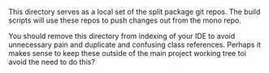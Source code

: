 This directory serves as a local set of the split package git repos.
The build scripts will use these repos to push changes out from the mono repo.

You should remove this directory from indexing of your IDE to avoid unnecessary pain and duplicate and confusing class references.
Perhaps it makes sense to keep these outside of the main project working tree toi avoid the need to do this?

